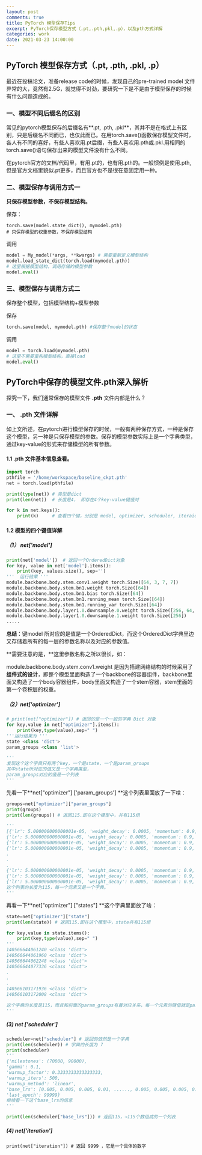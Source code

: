 ```yaml
---
layout: post
comments: true
title: PyTorch 模型保存Tips
excerpt: PyTorch保存模型方式（.pt,.pth,pkl,.p），以及pth方式详解
categories: work
date: 2021-03-23 14:00:00
---
```


## PyTorch 模型保存方式（.pt, .pth, .pkl, .p）

  最近在投稿论文，准备release code的时候，发现自己的pre-trained model 文件异常的大，竟然有2.5G，就觉得不对劲，要研究一下是不是由于模型保存的时候有什么问题造成的。

### 一、模型不同后缀名的区别

常见的pytorch模型保存的后缀名有**.pt, .pth, .pkl**，其并不是在格式上有区别，只是后缀名不同而已，也仅此而已。在用torch.save()函数保存模型文件时，各人有不同的喜好，有些人喜欢用.pt后缀，有些人喜欢用.pth或.pkl.用相同的torch.save()语句保存出来的模型文件没有什么不同。

在pytorch官方的文档/代码里，有用.pt的，也有用.pth的。一般惯例是使用.pth,但是官方文档里貌似.pt更多，而且官方也不是很在意固定用一种。

### **二、模型保存与调用方式一**

**只保存模型参数，不保存模型结构。**

保存：

```pythonPytho
torch.save(model.state_dict(), mymodel.pth)
# 只保存模型的权重参数，不保存模型结构
```

调用

```python
model = My_model(*args, **kwargs) # 需要重新定义模型结构
model.load_state_dict(torch.load(mymodel.pth)) 
# 这里根据模型结构，调用存储的模型参数
model.eval()
```

### 三、模型保存与调用方式二

保存整个模型，包括模型结构+模型参数

保存

```python
torch.save(model, mymodel.pth) #保存整个model的状态
```

调用

```python
model = torch.load(mymodel.pth)
# 这里不需要重构模型结构，直接load
model.eval()
```

## PyTorch中保存的模型文件.pth深入解析

探究一下，我们通常保存的模型文件 **.pth** 文件内部是什么？

### 一、 .pth 文件详解

如上文所述，在pytorch进行模型保存的时候，一般有两种保存方式，一种是保存这个模型，另一种是只保存模型的参数。保存的模型参数实际上是一个字典类型，通过key-value的形式来存储模型的所有参数。

#### 1.1 .pth 文件基本信息查看。

```python
import torch
pthfile = '/home/workspace/baseline_ckpt.pth'
net = torch.load(pthfile)

print(type(net)) # 类型是dict
print(len(net))  # 长度是4， 即存在4个key-value键值对

for k in net.keys():
	print(k)     # 查看四个键，分别是 model, optimizer, scheduler, iteraion
```

#### 1.2 模型的四个键值详解

##### （1） net['model']

```python
print(net['model'])  # 返回一个OrderedDict对象
for key, value in net['model'].items():
	print(key, values.size(), sep='')
'''  运行结果 '''
module.backbone.body.stem.conv1.weight torch.Size([64, 3, 7, 7])
module.backbone.body.stem.bn1.weight torch.Size([64])
module.backbone.body.stem.bn1.bias torch.Size([64])
module.backbone.body.stem.bn1.running_mean torch.Size([64])
module.backbone.body.stem.bn1.running_var torch.Size([64])
module.backbone.body.layer1.0.downsample.0.weight torch.Size([256, 64, 1, 1])
module.backbone.body.layer1.0.downsample.1.weight torch.Size([256])
.....
```

**总结**：键model 所对应的是值是一个OrderedDict，而这个OrderedDict字典里边又存储着所有的每一层的参数名称以及对应的参数值。

**需要注意的是，**这里参数名称之所以很长，如：

module.backbone.body.stem.conv1.weight
是因为搭建网络结构的时候采用了**组件式的设计**，即整个模型里面构造了一个backbone的容器组件，backbone里面又构造了一个body容器组件，body里面又构造了一个stem容器，stem里面的第一个卷积层的权重。

##### （2）net['optimizer']

```python
# print(net["optimizer"]) # 返回的是一个一般的字典 Dict 对象
for key,value in net["optimizer"].items():
	print(key,type(value),sep=" ")
'''运行结果为 '''
state <class 'dict'>
param_groups <class 'list'>

'''
发现这个这个字典只有两个key，一个是state，一个是param_groups
其中state所对应的值又是一个字典类型，
param_groups对应的值是一个列表
'''
```

先看一下**net["optimizer"] ['param_groups'] **这个列表里面放了一下啥：

```python
groups=net["optimizer"]["param_groups"]
print(groups)
print(len(groups)) # 返回115.即在这个模型中，共有115组

'''
[{'lr': 5.000000000000001e-05, 'weight_decay': 0.0005, 'momentum': 0.9, 'dampening': 0, 'nesterov': False, 'initial_lr': 0.005, 'params': [140566644061240]},
{'lr': 5.000000000000001e-05, 'weight_decay': 0.0005, 'momentum': 0.9, 'dampening': 0, 'nesterov': False, 'initial_lr': 0.005, 'params': [140566644061960]},
{'lr': 5.000000000000001e-05, 'weight_decay': 0.0005, 'momentum': 0.9, 'dampening': 0, 'nesterov': False, 'initial_lr': 0.005, 'params': [140566644062248]},
{'lr': 5.000000000000001e-05, 'weight_decay': 0.0005, 'momentum': 0.9, 'dampening': 0, 'nesterov': False, 'initial_lr': 0.005, 'params': [140566644077336]},
.
.
.
{'lr': 5.000000000000001e-05, 'weight_decay': 0.0005, 'momentum': 0.9, 'dampening': 0, 'nesterov': False, 'initial_lr': 0.005, 'params': [140566644061960]},
{'lr': 5.000000000000001e-05, 'weight_decay': 0.0005, 'momentum': 0.9, 'dampening': 0, 'nesterov': False, 'initial_lr': 0.005, 'params': [140566103171936]},
{'lr': 5.000000000000001e-05, 'weight_decay': 0.0005, 'momentum': 0.9, 'dampening': 0, 'nesterov': False, 'initial_lr': 0.005, 'params': [140566103172008]}]
这个列表的长度为115，每一个元素又是一个字典。
'''
```

再看一下**net["optimizer"] ["states"] **这个字典里面放了啥：

```python
state=net["optimizer"]["state"]
print(len(state)) # 返回115.即在这个模型中，state共有115组

for key,value in state.items():
	print(key,type(value),sep=" ")
'''
140566644061240 <class 'dict'>
140566644061960 <class 'dict'>
140566644062248 <class 'dict'>
140566644077336 <class 'dict'>
.
.
.
140566103171936 <class 'dict'>
140566103172008 <class 'dict'>

这个字典的长度是115，而且和前面的param_groups有着对应关系，每一个元素的键值就是param_groups中每一个元素的params。
'''
```

##### (3)  net ['scheduler']

```python
scheduler=net["scheduler"] # 返回的依然是一个字典
print(len(scheduler)) # 字典的长度为 7
print(scheduler)
'''
{'milestones': (70000, 90000),
'gamma': 0.1,
'warmup_factor': 0.3333333333333333,
'warmup_iters': 500,
'warmup_method': 'linear',
'base_lrs': [0.005, 0.005, 0.005, 0.01, ......, 0.005, 0.005, 0.005, 0.005, 0.01],
'last_epoch': 99999}
继续看一下这个base_lrs的信息
'''

print(len(scheduler["base_lrs"])) # 返回115，→115个数组成的一个列表
```

##### (4) net['iteration']

```
print(net["iteration"]) # 返回 9999 ，它是一个具体的数字
```

